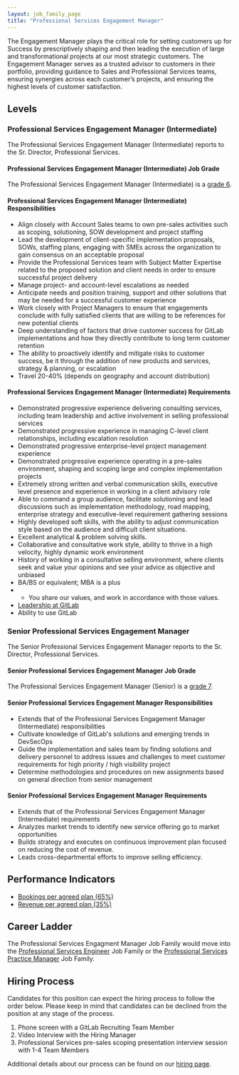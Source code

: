 ```yaml
---
layout: job_family_page
title: "Professional Services Engagement Manager"
---
```


The Engagement Manager plays the critical role for setting customers up for Success by prescriptively shaping and then leading the execution of large and transformational projects at our most strategic customers. The Engagement Manager serves as a trusted advisor to customers in their portfolio, providing guidance to Sales and Professional Services teams, ensuring synergies across each customer’s projects, and ensuring the highest levels of customer satisfaction.

## Levels

### Professional Services Engagement Manager (Intermediate)

The Professional Services Engagement Manager (Intermediate) reports to the Sr. Director, Professional Services.

#### Professional Services Engagement Manager (Intermediate) Job Grade 

The Professional Services Engagement Manager (Intermediate) is a [grade 6](/handbook/total-rewards/compensation/compensation-calculator/#gitlab-job-grades).

#### Professional Services Engagement Manager (Intermediate) Responsibilities

* Align closely with Account Sales teams to own pre-sales activities such as scoping, solutioning, SOW development and project staffing
* Lead the development of client-specific implementation proposals, SOWs, staffing plans, engaging with SMEs across the organization to gain consensus on an acceptable proposal
* Provide the Professional Services team with Subject Matter Expertise related to the proposed solution and client needs in order to ensure successful project delivery
* Manage project- and account-level escalations as needed
* Anticipate needs and position training, support and other solutions that may be needed for a successful customer experience
* Work closely with Project Managers to ensure that engagements conclude with fully satisfied clients that are willing to be references for new potential clients
* Deep understanding of factors that drive customer success for GitLab implementations and how they directly contribute to long term customer retention
* The ability to proactively identify and mitigate risks to customer success, be it through the addition of new products and services, strategy & planning, or escalation
* Travel 20-40% (depends on geography and account distribution)

#### Professional Services Engagement Manager (Intermediate) Requirements

* Demonstrated progressive experience delivering consulting services, including team leadership and active involvement in selling professional services
* Demonstrated progressive experience in managing C-level client relationships, including escalation resolution
* Demonstrated progressive enterprise-level project management experience
* Demonstrated progressive experience operating in a pre-sales environment, shaping and scoping large and complex implementation projects
* Extremely strong written and verbal communication skills, executive level presence and experience in working in a client advisory role
* Able to command a group audience, facilitate solutioning and lead discussions such as implementation methodology, road mapping, enterprise strategy and executive-level requirement gathering sessions
* Highly developed soft skills, with the ability to adjust communication style based on the audience and difficult client situations.
* Excellent analytical & problem solving skills.
* Collaborative and consultative work style, ability to thrive in a high velocity, highly dynamic work environment
* History of working in a consultative selling environment, where clients seek and value your opinions and see your advice as objective and unbiased
* BA/BS or equivalent; MBA is a plus
* * You share our values, and work in accordance with those values.
* [Leadership at GitLab](/handbook/leadership/)
* Ability to use GitLab

### Senior Professional Services Engagement Manager

The Senior Professional Services Engagement Manager reports to the Sr. Director, Professional Services.

#### Senior Professional Services Engagement Manager Job Grade 

The Professional Services Engagement Manager (Senior) is a [grade 7](/handbook/total-rewards/compensation/compensation-calculator/#gitlab-job-grades).

#### Senior Professional Services Engagement Manager Responsibilities

* Extends that of the Professional Services Engagement Manager (Intermediate) responsibilities
* Cultivate knowledge of GitLab's solutions and emerging trends in DevSecOps
* Guide the implementation and sales team by finding solutions and delivery personnel to address issues and challenges to meet customer requirements for high priority / high visibility project
* Determine methodologies and procedures on new assignments based on general direction from senior management

#### Senior Professional Services Engagement Manager Requirements

* Extends that of the Professional Services Engagement Manager (Intermediate) requirements
* Analyzes market trends to identify new service offering go to market opportunities
* Builds strategy and executes on continuous improvement plan focused on reducing the cost of revenue. 
* Leads cross-departmental efforts to improve selling efficiency. 

## Performance Indicators

* [Bookings per agreed plan (65%)](/handbook/sales/#closed-deal---won)
* [Revenue per agreed plan (35%)](/handbook/sales/#pcv)

## Career Ladder

The Professional Services Engagment Manager Job Family would move into the [Professional Services Engineer](/job-families/sales/professional-services-engineer/) Job Family or the [Professional Services Practice Manager](/job-families/sales/professional-services-practice-manager/) Job Family.

## Hiring Process

Candidates for this position can expect the hiring process to follow the order below. Please keep in mind that candidates can be declined from the position at any stage of the process.

1. Phone screen with a GitLab Recruiting Team Member
2. Video Interview with the Hiring Manager
3. Professional Services pre-sales scoping presentation interview session with 1-4 Team Members

Additional details about our process can be found on our [hiring page](/handbook/hiring/).
